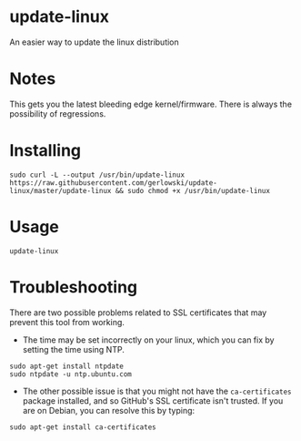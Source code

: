 # update-linux
An easier way to update the linux distribution

# Notes
This gets you the latest bleeding edge kernel/firmware. There is always the possibility of regressions.

# Installing
```
sudo curl -L --output /usr/bin/update-linux https://raw.githubusercontent.com/gerlowski/update-linux/master/update-linux && sudo chmod +x /usr/bin/update-linux
```
# Usage
```
update-linux
```

# Troubleshooting
There are two possible problems related to SSL certificates that may prevent this tool from working.
- The time may be set incorrectly on your linux, which you can fix by setting the time using NTP.
```
sudo apt-get install ntpdate
sudo ntpdate -u ntp.ubuntu.com
```

- The other possible issue is that you might not have the ```ca-certificates``` package installed, and so GitHub's SSL certificate isn't trusted. If you are on Debian, you can resolve this by typing:
```
sudo apt-get install ca-certificates
```

